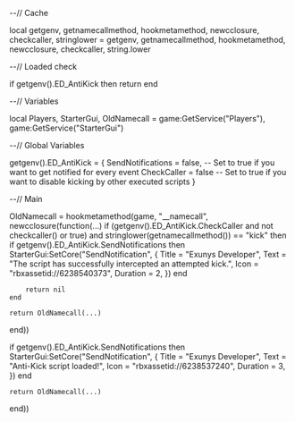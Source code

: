 --// Cache

local getgenv, getnamecallmethod, hookmetamethod, newcclosure, checkcaller, stringlower = getgenv, getnamecallmethod, hookmetamethod, newcclosure, checkcaller, string.lower

--// Loaded check

if getgenv().ED_AntiKick then return end

--// Variables

local Players, StarterGui, OldNamecall = game:GetService("Players"), game:GetService("StarterGui")

--// Global Variables

getgenv().ED_AntiKick = {
	SendNotifications = false, -- Set to true if you want to get notified for every event
	CheckCaller = false -- Set to true if you want to disable kicking by other executed scripts
}

--// Main

OldNamecall = hookmetamethod(game, "__namecall", newcclosure(function(...)
	if (getgenv().ED_AntiKick.CheckCaller and not checkcaller() or true) and stringlower(getnamecallmethod()) == "kick" then
		if getgenv().ED_AntiKick.SendNotifications then
			StarterGui:SetCore("SendNotification", {
				Title = "Exunys Developer",
				Text = "The script has successfully intercepted an attempted kick.",
				Icon = "rbxassetid://6238540373",
				Duration = 2,
			})
		end

		return nil
	end

	return OldNamecall(...)
end))

if getgenv().ED_AntiKick.SendNotifications then
	StarterGui:SetCore("SendNotification", {
		Title = "Exunys Developer",
		Text = "Anti-Kick script loaded!",
		Icon = "rbxassetid://6238537240",
		Duration = 3,
	})
end

	return OldNamecall(...)
end))
